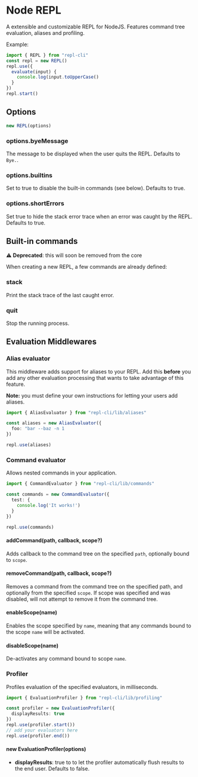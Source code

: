 Node REPL
=========

A extensible and customizable REPL for NodeJS. Features command tree evaluation, aliases and profiling.

Example:

```ts
import { REPL } from "repl-cli"
const repl = new REPL()
repl.use({
  evaluate(input) {
    console.log(input.toUpperCase()
  }
})
repl.start()
```

## Options

```js
new REPL(options)
```

### options.byeMessage

The message to be displayed when the user quits the REPL. Defaults to `Bye.`.

### options.builtins

Set to true to disable the built-in commands (see below). Defaults to true.

### options.shortErrors

Set true to hide the stack error trace when an error was caught by the
REPL. Defaults to true.

## Built-in commands

:warning: **Deprecated**: this will soon be removed from the core

When creating a new REPL, a few commands are already defined:

### stack

Print the stack trace of the last caught error.

### quit

Stop the running process.

## Evaluation Middlewares

### Alias evaluator

This middleware adds support for aliases to your REPL. Add this **before** you add any other evaluation processing that wants to take advantage of this feature.

**Note:** you must define your own instructions for letting your users add aliases.

```ts
import { AliasEvaluator } from "repl-cli/lib/aliases"

const aliases = new AliasEvaluator({
  foo: "bar --baz -n 1
})

repl.use(aliases)
```

### Command evaluator

Allows nested commands in your application.

```ts
import { CommandEvaluator } from "repl-cli/lib/commands"

const commands = new CommandEvaluator({
  test: {
    console.log('It works!')
  }
})

repl.use(commands)
```

#### addCommand(path, callback, scope?)

Adds callback to the command tree on the specified `path`, optionally bound to
`scope`.

#### removeCommand(path, callback, scope?)

Removes a command from the command tree on the specified path, and optionally
from the specified `scope`.  If scope was specified and was disabled, will not
attempt to remove it from the command tree.

#### enableScope(name)

Enables the scope specified by `name`, meaning that any commands bound to the
scope `name` will be activated.

#### disableScope(name)

De-activates any command bound to scope `name`.

### Profiler

Profiles evaluation of the specified evaluators, in milliseconds.

```ts
import { EvaluationProfiler } from "repl-cli/lib/profiling"

const profiler = new EvaluationProfiler({
  displayResults: true
})
repl.use(profiler.start())
// add your evaluators here
repl.use(profiler.end())
```

#### new EvaluationProfiler(options)

 - **displayResults**: true to to let the profiler automatically flush results to the end user. Defaults to false.

